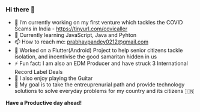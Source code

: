 ### Hi there 👋


- 🔭 I’m currently working on my first venture which tackles the COVID Scams in India - https://tinyurl.com/covicaller
- 🌱 Currently learning JavaScript, Java and Pyhton
- 📫 How to reach me: prabhavpandey0212@gmail.com
- 🚧 Worked on a Flutter(Android) Project to help senior citizens tackle isolation, and incentivise the good samaritan hidden in us
- ⚡ Fun fact: I am also an EDM Producer and have struck 3 International Record Label Deals
- 🎸 I also enjoy playing the Guitar
- 🥅 My goal is to take the entreuprenurial path and provide technology solutions to solve everyday problems for my country and its citizens 🇮🇳

**Have a Productive day ahead!**
